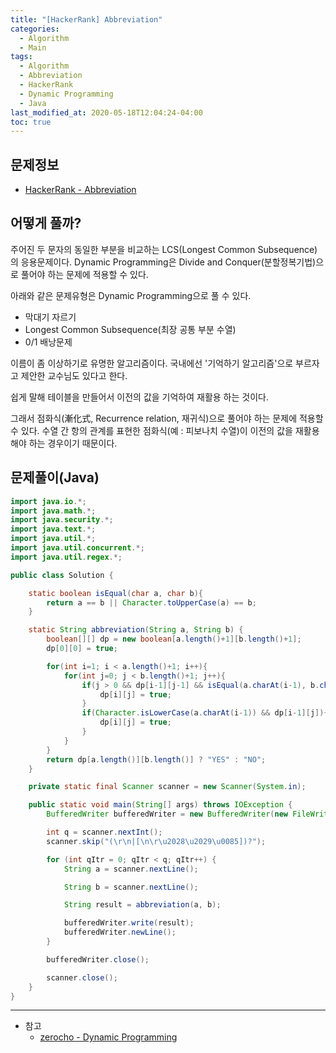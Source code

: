 ```yaml
---
title: "[HackerRank] Abbreviation"
categories: 
  - Algorithm
  - Main
tags:
  - Algorithm
  - Abbreviation
  - HackerRank
  - Dynamic Programming
  - Java
last_modified_at: 2020-05-18T12:04:24-04:00
toc: true
---
```

문제정보
-
- [HackerRank - Abbreviation](https://www.hackerrank.com/challenges/abbr/problem)

어떻게 풀까?
-
주어진 두 문자의 동일한 부분을 비교하는 LCS(Longest Common Subsequence)의 응용문제이다. Dynamic Programming은 Divide and Conquer(분할정복기법)으로 풀어야 하는 문제에 적용할 수 있다.

아래와 같은 문제유형은 Dynamic Programming으로 풀 수 있다.

- 막대기 자르기
- Longest Common Subsequence(최장 공통 부분 수열)
- 0/1 배낭문제

이름이 좀 이상하기로 유명한 알고리즘이다. 국내에선 '기억하기 알고리즘'으로 부르자고 제안한 교수님도 있다고 한다. 

쉽게 말해 테이블을 만들어서 이전의 값을 기억하여 재활용 하는 것이다.

그래서 점화식(漸化式, Recurrence relation, 재귀식)으로 풀어야 하는 문제에 적용할 수 있다. 수열 간 항의 관계를 표현한 점화식(예 : 피보나치 수열)이 이전의 값을 재활용 해야 하는 경우이기 때문이다.


문제풀이(Java)
-
~~~java
import java.io.*;
import java.math.*;
import java.security.*;
import java.text.*;
import java.util.*;
import java.util.concurrent.*;
import java.util.regex.*;

public class Solution {

    static boolean isEqual(char a, char b){
        return a == b || Character.toUpperCase(a) == b;
    }

    static String abbreviation(String a, String b) {
        boolean[][] dp = new boolean[a.length()+1][b.length()+1];
        dp[0][0] = true;

        for(int i=1; i < a.length()+1; i++){
            for(int j=0; j < b.length()+1; j++){
                if(j > 0 && dp[i-1][j-1] && isEqual(a.charAt(i-1), b.charAt(j-1))){
                    dp[i][j] = true;
                }
                if(Character.isLowerCase(a.charAt(i-1)) && dp[i-1][j]){
                    dp[i][j] = true;
                }
            }
        }
        return dp[a.length()][b.length()] ? "YES" : "NO";
    }

    private static final Scanner scanner = new Scanner(System.in);

    public static void main(String[] args) throws IOException {
        BufferedWriter bufferedWriter = new BufferedWriter(new FileWriter(System.getenv("OUTPUT_PATH")));

        int q = scanner.nextInt();
        scanner.skip("(\r\n|[\n\r\u2028\u2029\u0085])?");

        for (int qItr = 0; qItr < q; qItr++) {
            String a = scanner.nextLine();

            String b = scanner.nextLine();

            String result = abbreviation(a, b);

            bufferedWriter.write(result);
            bufferedWriter.newLine();
        }

        bufferedWriter.close();

        scanner.close();
    }
}
~~~

- - -
* 참고
  - [zerocho - Dynamic Programming](https://www.zerocho.com/category/Algorithm/post/584b979a580277001862f182)